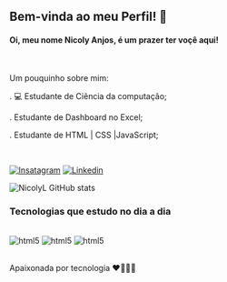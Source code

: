 
## Bem-vinda ao meu Perfil! 👋

#### Oi, meu nome Nicoly Anjos, é um prazer ter voçê aqui!
</br>

<p>Um pouquinho sobre mim:</p>
<p>.  💻 Estudante de Ciência da computação;</p>
<p>. Estudante de Dashboard no Excel;</p>
<p>. Estudante de HTML | CSS  |JavaScript;</p>
</br>

[![Insatagram](https://img.shields.io/badge/Instagram-E4405F?style=for-the-badge&logo=instagram&logoColor=white)](https://www.instagram.com/nicolyanjosofc/)
[![Linkedin](https://img.shields.io/badge/LinkedIn-0077B5?style=for-the-badge&logo=linkedin&logoColor=white)](https://www.linkedin.com/in/nicoly-de-lima-anjos-25b354114/)


![NicolyL GitHub stats](https://github-readme-stats.vercel.app/api?username=NicolyL&show_icons=true&theme=radical)

### Tecnologias que estudo no dia a dia

<div style="display: inline_block"><br/>
<img aling="center" alt="html5" src="https://img.shields.io/badge/HTML5-E34F26?style=for-the-badge&logo=html5&logoColor=white"/>
<img aling="center" alt="html5" src="https://img.shields.io/badge/CSS-239120?&style=for-the-badge&logo=css3&logoColor=white"/>
<img aling="center" alt="html5" src="https://img.shields.io/badge/JavaScript-F7DF1E?style=for-the-badge&logo=javascript&logoColor=black"/>
<div>
<br/>

<p> Apaixonada por tecnologia ❤️👩🏾‍💻
